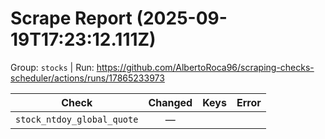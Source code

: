 # Scrape Report (2025-09-19T17:23:12.111Z)

Group: `stocks`  |  Run: https://github.com/AlbertoRoca96/scraping-checks-scheduler/actions/runs/17865233973

| Check | Changed | Keys | Error |
|---|:---:|:--|:--|
| `stock_ntdoy_global_quote` | — |  |  |
